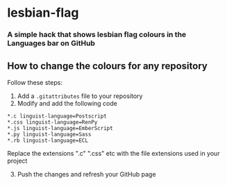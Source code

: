 # lesbian-flag

### A simple hack that shows lesbian flag colours in the Languages bar on GitHub

## How to change the colours for any repository

Follow these steps: 

1. Add a `.gitattributes` file to your repository
2. Modify and add the following code <br>

```
*.c linguist-language=Postscript
*.css linguist-language=RenPy
*.js linguist-language=EmberScript
*.py linguist-language=Sass
*.rb linguist-language=ECL
```

Replace the extensions ".c" ".css" etc with the file extensions used in your project

3. Push the changes and refresh your GitHub page